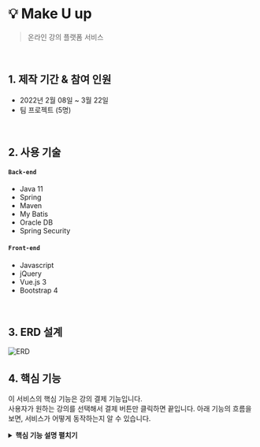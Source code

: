 # 💡 Make U up
> 온라인 강의 플랫폼 서비스  

</br>

## 1. 제작 기간 & 참여 인원
- 2022년 2월 08일 ~ 3월 22일
- 팀 프로젝트 (5명)

</br>

## 2. 사용 기술
#### `Back-end`
  - Java 11
  - Spring 
  - Maven
  - My Batis
  - Oracle DB
  - Spring Security
#### `Front-end`
  - Javascript
  - jQuery
  - Vue.js 3
  - Bootstrap 4

</br>

## 3. ERD 설계
![ERD](https://user-images.githubusercontent.com/86578586/226083753-7ca454fc-3b9f-4041-a443-dfdc442cd633.png)

## 4. 핵심 기능
이 서비스의 핵심 기능은 강의 결제 기능입니다.  
사용자가 원하는 강의를 선택해서 결제 버튼만 클릭하면 끝입니다.
아래 기능의 흐름을 보면, 서비스가 어떻게 동작하는지 알 수 있습니다.

<details>
<summary><b>핵심 기능 설명 펼치기</b></summary>
<div markdown="1">

### 4.1. 전체 흐름
![전체흐름](https://user-images.githubusercontent.com/86578586/226534258-b7b07597-887a-4dab-af11-6937fdca762d.png)

### 4.2. 사용자 요청 :pushpin: [코드 확인](https://github.com/twingtwing/MUU/blob/master/src/main/webapp/WEB-INF/views/main/lecture/lecP.jsp)
![정규식 체](https://user-images.githubusercontent.com/86578586/226534330-1259ba35-4832-4161-946b-0645fd72cebb.png)

  - **정규식 체크** : Vue.js로 렌더링된 화면단에서, 사용자가 등록한 정보를 정규식으로 환영합니다.
    
![결제 요](https://user-images.githubusercontent.com/86578586/226534405-6bb718e7-e7e7-4d44-94ef-d94c67a08399.png)
  
  - **결제 요청** : 결제 API서비스를 연결하여, 성공 시에 강의를 결제하는 요청을 POST로 보냅니다.
  
### 4.3. Controller :pushpin: [코드 확인](https://github.com/twingtwing/MUU/blob/master/src/main/java/co/makeu/up/sugang/web/SugangController.java)

![Controller](https://user-images.githubusercontent.com/86578586/226535197-fba14091-023b-4974-9764-c63f705ee01c.png)

- **요청 처리** : Controller에서는 강의 신청 요청을 화면단에서 넘어온 요청을 받고, Service 계층에 로직 처리를 위임합니다.
- **추가 요청** : 포인트, 진행상태 등 관련 테이블 처리를 Service 계층으로 보냅니다.

### 4.4. Mapper :pushpin: [코드 확인](https://github.com/twingtwing/MUU/blob/master/src/main/java/co/makeu/up/sugang/service/sugang-map.xml)

![Mapper](https://user-images.githubusercontent.com/86578586/226536602-c5082716-4915-471f-a318-e6598bfd9169.png)

- **강의 저장** : 강의 컨텐츠는 다시 Mapper - Service - Controller를 거쳐 화면단에 송출됩니다.

</div>
</details>
